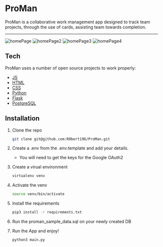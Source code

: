 # ProMan


ProMan is a collaborative work management app designed to track team projects, through the use of cards, assisting team towards completion.

---
![homePage](https://i.imgur.com/WZ3i7yZ.png)
![homePage2](https://i.imgur.com/X5y8y9m.png)
![homePage3](https://i.imgur.com/Khs6kPj.png)
![homePage4](https://i.imgur.com/e9HVNKA.png)


## Tech

ProMan uses a number of open source projects to work properly:

- [JS]
- [HTML]
- [CSS]
- [Python]
- [Flask]
- [PostgreSQL]

## Installation

1. Clone the repo
     ```sh
    git clone git@github.com:R0bert196/ProMan.git
    ```
2. Create a .env from the .env.template and add your details.
   - You will need to get the keys for the Google OAuth2 

3. Create a virual environment
    ```sh
    virtualenv venv
    ```
    
4. Activate the venv
      ```sh
      source venv/bin/activate
      ```

5. Install the requirements
    ```sh
    pip3 install -r requirements.txt
    ```
    
6. Run the proman_sample_data.sql on your newly created DB

7. Run the App and enjoy!
    ```sh
    python3 main.py
    ```





[JS]: https://www.javascript.com/
[HTML]: https://developer.mozilla.org/en-US/docs/Web/HTML
[CSS]: https://developer.mozilla.org/en-US/docs/Web/CSS
[Python]: https://www.python.org/
[Flask]: https://flask.palletsprojects.com/en/2.1.x/
[PostgreSQL]: https://www.postgresql.org/ 

